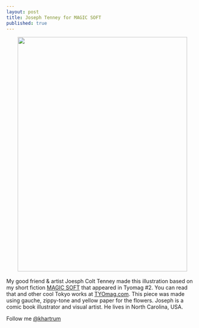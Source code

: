 ```yaml
---
layout: post
title: Joseph Tenney for MAGIC SOFT
published: true
---
```

<p style="text-align: center;"> <a href="http://bastardsoftheinfinite.com/khartrum/wp-content/uploads/2013/03/MagicSoftpicture-1.jpg" target="_blank"><img class="aligncenter  wp-image-484" title="MagicSoftpicture-1" src="http://bastardsoftheinfinite.com/khartrum/wp-content/uploads/2013/03/MagicSoftpicture-1-740x1024.jpg" alt="" width="448" height="620" /></a></p>
<p style="text-align: left;">My good friend &amp; artist Joesph Colt Tenney made this illustration based on my short fiction <a href="http://tyomag.com/issue-02/hartrum">MAGIC SOFT</a> that appeared in Tyomag #2. You can read that and other cool Tokyo works at <a href="http://tyomag.com/issue-02">TYOmag.com</a>. This piece was made using gauche, zippy-tone and yellow paper for the flowers. Joseph is a comic book illustrator and visual artist. He lives in North Carolina, USA.</p>
<p style="text-align: left;"></p>
<p style="text-align: left;">Follow me <a href="https://twitter.com/KHartrum">@khartrum</a></p>
